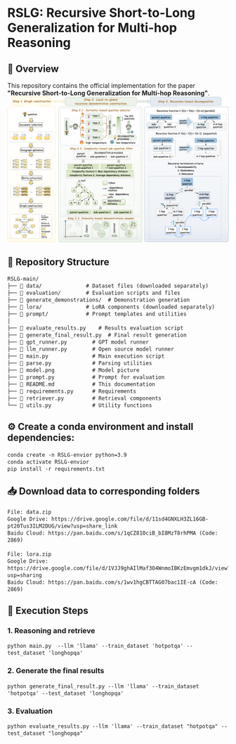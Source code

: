 

# RSLG: Recursive Short-to-Long Generalization for Multi-hop Reasoning

## 🚀 Overview
This repository contains the official implementation for the paper **"Recursive Short-to-Long Generalization for Multi-hop Reasoning"**.
![Project Structure Screenshot](model.png)

## 📂 Repository Structure

```
RSLG-main/
├── 📁 data/              # Dataset files (downloaded separately)
├── 📁 evaluation/        # Evaluation scripts and files
├── 📁 generate_demonstrations/  # Demonstration generation
├── 📁 lora/              # LoRA components (downloaded separately)
├── 📁 prompt/            # Prompt templates and utilities
│
├── 📄 evaluate_results.py    # Results evaluation script
├── 📄 generate_final_result.py  # Final result generation
├── 📄 gpt_runner.py        # GPT model runner
├── 📄 llm_runner.py        # Open source model runner
├── 📄 main.py              # Main execution script
├── 📄 parse.py             # Parsing utilities
├── 📄 model.png            # Model picture
├── 📄 prompt.py            # Prompt for evaluation
├── 📄 README.md            # This documentation
├── 📄 requirements.py      # Requirements
├── 📄 retriever.py         # Retrieval components
└── 📄 utils.py             # Utility functions
```
## ⚙️ Create a conda environment and install dependencies:

```
conda create -n RSLG-envior python=3.9
conda activate RSLG-envior
pip install -r requirements.txt
```

## 📥 Download data to corresponding folders
```
File: data.zip
Google Drive: https://drive.google.com/file/d/11sd4GNXLH3ZL16GB-pt20Tus3ILM2DUG/view?usp=share_link
Baidu Cloud: https://pan.baidu.com/s/1qCZ810ciB_bI8MzT8rhPMA (Code: 2869)

File: lora.zip
Google Drive: https://drive.google.com/file/d/1VJJ9ghAIlMaf3O4WnmoIBKzEmvgm1dkJ/view?usp=sharing
Baidu Cloud: https://pan.baidu.com/s/1wv1hgCBTTAG07bac1IE-cA (Code: 2869)
```
## 🚀 Execution Steps
### 1. Reasoning and retrieve
```
python main.py  --llm 'llama' --train_dataset 'hotpotqa' --test_dataset 'longhopqa'
```
### 2. Generate the final results
```
python generate_final_result.py --llm 'llama' --train_dataset 'hotpotqa' --test_dataset 'longhopqa'
```
### 3. Evaluation
```
python evaluate_results.py --llm 'llama' --train_dataset "hotpotqa" --test_dataset "longhopqa"
```